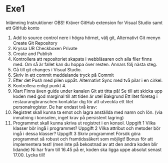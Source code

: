# Exe1

Inlämning Instruktioner
OBS! Kräver GitHub extension for Visual Studio samt ett GitHub konto
1. Add to source control nere i högra hörnet, välj git, Alternativt Git menyn Create Git Repository
2. Kryssa UR Checkboxen Private
3. Create and Publish
4. Kontrollera att repositoriet skapats i webbläsaren och alla filer finns med. Om så är fallet kan du hoppa över resten. Annars följ nästa steg.
5. Gå till git changes i Visual Studio.
6. Skriv in ett commit meddelande tryck på Commit
7. Efter det Push med pilen uppåt. Alternativt Sync med två pilar i en cirkel.
8. Kontrollera enligt punkt 4.
9. Klart
Finns även guide under kanalen Git att titta på!
Se till att skicka upp koden med god marginal till att tiden är ute!
Bakgrund
Ett litet företag i restaurangbranschen kontaktar dig för att utveckla ett litet personalregister. De har endast två krav:
1. Registret skall kunna ta emot och lagra anställda med namn och lön. (via inmatning i konsolen, inget krav på persistent lagring)
2. Programmet skall kunna skriva ut registret i en konsol.
Uppgift 1
Vilka klasser bör ingå i programmet?
Uppgift 2
Vilka attribut och metoder bör ingå i dessa klasser?
Uppgift 3
Skriv programmet
Försök göra programmet så robust och framtidssäkert som möjligt!
Bonus för att implementera test! (men inte på bekostnad av att den andra koden blir lidande)
Ni har fram till 16.45 på er, koden ska ligga uppe absolut senast 17.00.
Lycka till!
